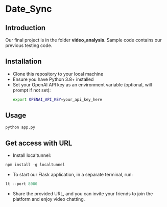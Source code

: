 # Date_Sync

## Introduction

Our final project is in the folder **video_analysis**. Sample code contains our previous testing code.

## Installation

- Clone this repository to your local machine
- Ensure you have Python 3.8+ installed
- Set your OpenAI API key as an environment variable (optional, will prompt if not set):
  ```bash
  export OPENAI_API_KEY=your_api_key_here
  ```

## Usage

```python
python app.py
```

## Get access with URL

- Install localtunnel:

```python
npm install -g localtunnel
```

- To start our Flask application, in a separate terminal, run:

```python
lt --port 8080
```

- Share the provided URL, and you can invite your friends to join the platform and enjoy video chatting.
